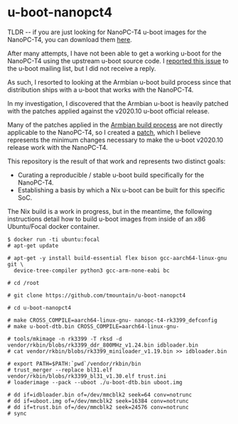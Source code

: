# u-boot-nanopct4

TLDR -- if you are just looking for NanoPC-T4 u-boot images for the NanoPC-T4,
you can download them [here](vendor/images).

After many attempts, I have not been able to get a working u-boot for the
NanoPC-T4 using the upstream u-boot source code. I
[reported this issue](https://lists.denx.de/pipermail/u-boot/2021-January/437950.html)
to the u-boot mailing list, but I did not receive a reply.

As such, I resorted to looking at the Armbian u-boot build process since that distribution ships
with a u-boot that works with the NanoPC-T4.

In my investigation, I discovered that the Armbian u-boot is heavily patched with the
patches applied against the v2020.10 u-boot official release.

Many of the patches applied in the [Armbian build process](https://github.com/armbian/build) are
not directly applicable to the NanoPC-T4, so I created a
[patch](https://github.com/tmountain/u-boot-nanopct4/blob/main/vendor/patches/v2020.10.patch),
which I believe represents the minimum changes necessary to make the u-boot v2020.10 release
work with the NanoPC-T4.

This repository is the result of that work and represents two distinct goals:

* Curating a reproducible / stable u-boot build specifically for the NanoPC-T4.
* Establishing a basis by which a Nix u-boot can be built for this specific SoC.

The Nix build is a work in progress, but in the meantime, the following instructions detail
how to build u-boot images from inside of an x86 Ubuntu/Focal docker container.

```
$ docker run -ti ubuntu:focal
# apt-get update

# apt-get -y install build-essential flex bison gcc-aarch64-linux-gnu git \
  device-tree-compiler python3 gcc-arm-none-eabi bc

# cd /root

# git clone https://github.com/tmountain/u-boot-nanopct4

# cd u-boot-nanopct4

# make CROSS_COMPILE=aarch64-linux-gnu- nanopc-t4-rk3399_defconfig
# make u-boot-dtb.bin CROSS_COMPILE=aarch64-linux-gnu-

# tools/mkimage -n rk3399 -T rksd -d vendor/rkbin/blobs/rk3399_ddr_800MHz_v1.24.bin idbloader.bin
# cat vendor/rkbin/blobs/rk3399_miniloader_v1.19.bin >> idbloader.bin

# export PATH=$PATH:`pwd`/vendor/rkbin/bin
# trust_merger --replace bl31.elf vendor/rkbin/blobs/rk3399_bl31_v1.30.elf trust.ini
# loaderimage --pack --uboot ./u-boot-dtb.bin uboot.img

# dd if=idbloader.bin of=/dev/mmcblk2 seek=64 conv=notrunc
# dd if=uboot.img of=/dev/mmcblk2 seek=16384 conv=notrunc
# dd if=trust.bin of=/dev/mmcblk2 seek=24576 conv=notrunc
# sync
```
